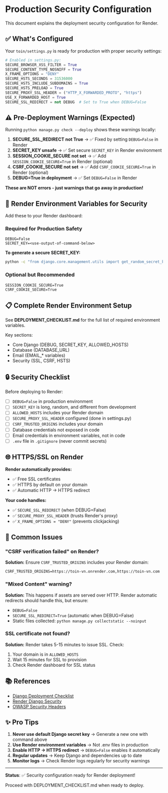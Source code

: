 # Production Security Configuration

This document explains the deployment security configuration for Render.

## ✅ What's Configured

Your `toin/settings.py` is ready for production with proper security settings:

```python
# Enabled in settings.py:
SECURE_BROWSER_XSS_FILTER = True
SECURE_CONTENT_TYPE_NOSNIFF = True
X_FRAME_OPTIONS = "DENY"
SECURE_HSTS_SECONDS = 31536000
SECURE_HSTS_INCLUDE_SUBDOMAINS = True
SECURE_HSTS_PRELOAD = True
SECURE_PROXY_SSL_HEADER = ("HTTP_X_FORWARDED_PROTO", "https")
USE_X_FORWARDED_HOST = True
SECURE_SSL_REDIRECT = not DEBUG  # Set to True when DEBUG=False
```

## ⚠️ Pre-Deployment Warnings (Expected)

Running `python manage.py check --deploy` shows these warnings locally:

1. **SECURE_SSL_REDIRECT not True** → ✅ Fixed by setting `DEBUG=False` in Render
2. **SECRET_KEY unsafe** → ✅ Set secure `SECRET_KEY` in Render environment
3. **SESSION_COOKIE_SECURE not set** → ✅ Add `SESSION_COOKIE_SECURE=True` in Render (optional)
4. **CSRF_COOKIE_SECURE not set** → ✅ Add `CSRF_COOKIE_SECURE=True` in Render (optional)
5. **DEBUG=True in deployment** → ✅ Set `DEBUG=False` in Render

**These are NOT errors - just warnings that go away in production!**

## 🚀 Render Environment Variables for Security

Add these to your Render dashboard:

### Required for Production Safety

```
DEBUG=False
SECRET_KEY=<use-output-of-command-below>
```

**To generate a secure SECRET_KEY:**

```bash
python -c "from django.core.management.utils import get_random_secret_key; print(get_random_secret_key())"
```

### Optional but Recommended

```
SESSION_COOKIE_SECURE=True
CSRF_COOKIE_SECURE=True
```

## 📋 Complete Render Environment Setup

See **DEPLOYMENT_CHECKLIST.md** for the full list of required environment variables.

Key sections:

-   Core Django (DEBUG, SECRET_KEY, ALLOWED_HOSTS)
-   Database (DATABASE_URL)
-   Email (EMAIL\_\* variables)
-   Security (SSL, CSRF, HSTS)

## 🔒 Security Checklist

Before deploying to Render:

-   [ ] `DEBUG=False` in production environment
-   [ ] `SECRET_KEY` is long, random, and different from development
-   [ ] `ALLOWED_HOSTS` includes your Render domain
-   [ ] `SECURE_PROXY_SSL_HEADER` configured (done in settings.py)
-   [ ] `CSRF_TRUSTED_ORIGINS` includes your domain
-   [ ] Database credentials not exposed in code
-   [ ] Email credentials in environment variables, not in code
-   [ ] `.env` file in `.gitignore` (never commit secrets)

## 🌐 HTTPS/SSL on Render

**Render automatically provides:**

-   ✅ Free SSL certificates
-   ✅ HTTPS by default on your domain
-   ✅ Automatic HTTP → HTTPS redirect

**Your code handles:**

-   ✅ `SECURE_SSL_REDIRECT` (when DEBUG=False)
-   ✅ `SECURE_PROXY_SSL_HEADER` (trusts Render's proxy)
-   ✅ `X_FRAME_OPTIONS = "DENY"` (prevents clickjacking)

## 🚨 Common Issues

### "CSRF verification failed" on Render?

**Solution:** Ensure `CSRF_TRUSTED_ORIGINS` includes your Render domain:

```
CSRF_TRUSTED_ORIGINS=https://toin-vn.onrender.com,https://toin-vn.com
```

### "Mixed Content" warning?

**Solution:** This happens if assets are served over HTTP. Render automatic redirects should handle this, but ensure:

-   `DEBUG=False`
-   `SECURE_SSL_REDIRECT=True` (automatic when DEBUG=False)
-   Static files collected: `python manage.py collectstatic --noinput`

### SSL certificate not found?

**Solution:** Render takes 5-15 minutes to issue SSL. Check:

1. Your domain is in `ALLOWED_HOSTS`
2. Wait 15 minutes for SSL to provision
3. Check Render dashboard for SSL status

## 📚 References

-   [Django Deployment Checklist](https://docs.djangoproject.com/en/5.2/howto/deployment/checklist/)
-   [Render Django Security](https://render.com/docs/deploy-django)
-   [OWASP Security Headers](https://owasp.org/www-project-secure-headers/)

## ✨ Pro Tips

1. **Never use default Django secret key** → Generate a new one with command above
2. **Use Render environment variables** → Not .env files in production
3. **Enable HTTP → HTTPS redirect** → `DEBUG=False` enables it automatically
4. **Regular updates** → Keep Django and dependencies up to date
5. **Monitor logs** → Check Render logs regularly for security warnings

---

**Status**: ✅ Security configuration ready for Render deployment!

Proceed with DEPLOYMENT_CHECKLIST.md when ready to deploy.
